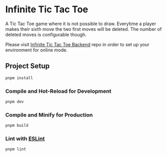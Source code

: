 # Infinite Tic Tac Toe
A Tic Tac Toe game where it is not possible to draw. Everytime a player makes their sixth move the two first moves will be deleted. The number of deleted moves is configurable though.

Please visit [Infinite Tic Tac Toe Backend](https://github.com/manuelrodgzz/infinite-tic-tac-toe-backend) repo in order to set up your environment for online mode.

## Project Setup

```sh
pnpm install
```

### Compile and Hot-Reload for Development

```sh
pnpm dev
```

### Compile and Minify for Production

```sh
pnpm build
```

### Lint with [ESLint](https://eslint.org/)

```sh
pnpm lint
```
